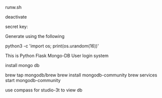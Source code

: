 runw.sh

deactivate



secret key:

Generate using the following

python3 -c 'import os; print(os.urandom(16))'



This is
Python
Flask
Mongo-DB
User login system



install mongo db

brew tap mongodb/brew
brew install mongodb-community
brew services start mongodb-community

use compass for studio-3t to view db
